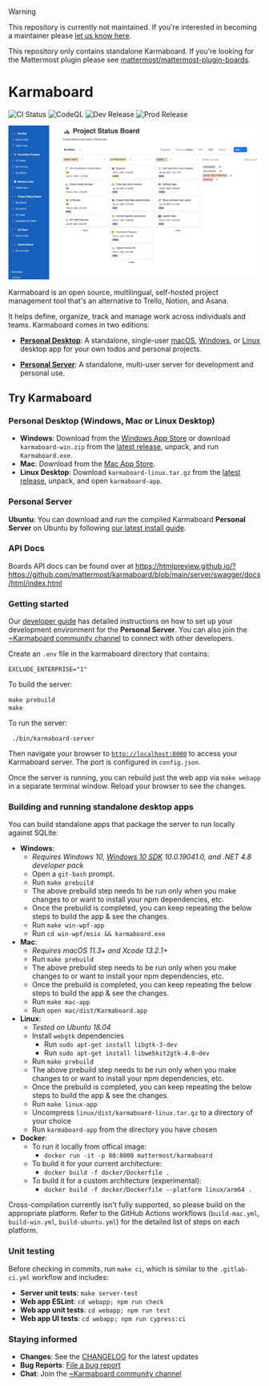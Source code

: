 > [!WARNING]
> This repository is currently not maintained. If you're interested in becoming a maintainer please [let us know here](https://github.com/mattermost-community/karmaboard/issues/5038).
>
> This repository only contains standalone Karmaboard. If you're looking for the Mattermost plugin please see [mattermost/mattermost-plugin-boards](https://github.com/mattermost/mattermost-plugin-boards).
>

# Karmaboard

![CI Status](https://github.com/mattermost/karmaboard/actions/workflows/ci.yml/badge.svg)
![CodeQL](https://github.com/mattermost/karmaboard/actions/workflows/codeql-analysis.yml/badge.svg)
![Dev Release](https://github.com/mattermost/karmaboard/actions/workflows/dev-release.yml/badge.svg)
![Prod Release](https://github.com/mattermost/karmaboard/actions/workflows/prod-release.yml/badge.svg)

![Karmaboard](website/site/static/img/hero.jpg)

Karmaboard is an open source, multilingual, self-hosted project management tool that's an alternative to Trello, Notion, and Asana.

It helps define, organize, track and manage work across individuals and teams. Karmaboard comes in two editions:

* **[Personal Desktop](https://www.karmaboard.com/docs/personal-edition/desktop/)**: A standalone, single-user [macOS](https://apps.apple.com/app/apple-store/id1556908618?pt=2114704&ct=website&mt=8), [Windows](https://www.microsoft.com/store/apps/9NLN2T0SX9VF?cid=website), or [Linux](https://www.karmaboard.com/download/personal-edition/desktop/#linux-desktop) desktop app for your own todos and personal projects.

* **[Personal Server](https://www.karmaboard.com/download/personal-edition/ubuntu/)**: A standalone, multi-user server for development and personal use.

## Try Karmaboard

### Personal Desktop (Windows, Mac or Linux Desktop)

* **Windows**: Download from the [Windows App Store](https://www.microsoft.com/store/productId/9NLN2T0SX9VF) or download `karmaboard-win.zip` from the [latest release](https://github.com/mattermost/karmaboard/releases), unpack, and run `Karmaboard.exe`.
* **Mac**: Download from the [Mac App Store](https://apps.apple.com/us/app/karmaboard-insiders/id1556908618?mt=12).
* **Linux Desktop**: Download `karmaboard-linux.tar.gz` from the [latest release](https://github.com/mattermost/karmaboard/releases), unpack, and open `karmaboard-app`.

### Personal Server

**Ubuntu**: You can download and run the compiled Karmaboard **Personal Server** on Ubuntu by following [our latest install guide](https://www.karmaboard.com/download/personal-edition/ubuntu/).

### API Docs

Boards API docs can be found over at <https://htmlpreview.github.io/?https://github.com/mattermost/karmaboard/blob/main/server/swagger/docs/html/index.html>

### Getting started

Our [developer guide](https://developers.mattermost.com/contribute/karmaboard/personal-server-setup-guide) has detailed instructions on how to set up your development environment for the **Personal Server**. You can also join the [~Karmaboard community channel](https://community.mattermost.com/core/channels/karmaboard) to connect with other developers.

Create an `.env` file in the karmaboard directory that contains:

```
EXCLUDE_ENTERPRISE="1"
```

To build the server:

```
make prebuild
make
```

To run the server:

```
 ./bin/karmaboard-server
```

Then navigate your browser to [`http://localhost:8000`](http://localhost:8000) to access your Karmaboard server. The port is configured in `config.json`.

Once the server is running, you can rebuild just the web app via `make webapp` in a separate terminal window. Reload your browser to see the changes.

### Building and running standalone desktop apps

You can build standalone apps that package the server to run locally against SQLite:

* **Windows**:
  * *Requires Windows 10, [Windows 10 SDK](https://developer.microsoft.com/en-us/windows/downloads/sdk-archive/) 10.0.19041.0, and .NET 4.8 developer pack*
  * Open a `git-bash` prompt.
  * Run `make prebuild`
  * The above prebuild step needs to be run only when you make changes to or want to install your npm dependencies, etc.
  * Once the prebuild is completed, you can keep repeating the below steps to build the app & see the changes.
  * Run `make win-wpf-app`
  * Run `cd win-wpf/msix && karmaboard.exe`
* **Mac**:
  * *Requires macOS 11.3+ and Xcode 13.2.1+*
  * Run `make prebuild`
  * The above prebuild step needs to be run only when you make changes to or want to install your npm dependencies, etc.
  * Once the prebuild is completed, you can keep repeating the below steps to build the app & see the changes.
  * Run `make mac-app`
  * Run `open mac/dist/Karmaboard.app`
* **Linux**:
  * *Tested on Ubuntu 18.04*
  * Install `webgtk` dependencies
    * Run `sudo apt-get install libgtk-3-dev`
    * Run `sudo apt-get install libwebkit2gtk-4.0-dev`
  * Run `make prebuild`
  * The above prebuild step needs to be run only when you make changes to or want to install your npm dependencies, etc.
  * Once the prebuild is completed, you can keep repeating the below steps to build the app & see the changes.
  * Run `make linux-app`
  * Uncompress `linux/dist/karmaboard-linux.tar.gz` to a directory of your choice
  * Run `karmaboard-app` from the directory you have chosen
* **Docker**:
  * To run it locally from offical image:
    * `docker run -it -p 80:8000 mattermost/karmaboard`
  * To build it for your current architecture:
    * `docker build -f docker/Dockerfile .`
  * To build it for a custom architecture (experimental):
    * `docker build -f docker/Dockerfile --platform linux/arm64 .`

Cross-compilation currently isn't fully supported, so please build on the appropriate platform. Refer to the GitHub Actions workflows (`build-mac.yml`, `build-win.yml`, `build-ubuntu.yml`) for the detailed list of steps on each platform.

### Unit testing

Before checking in commits, run `make ci`, which is similar to the `.gitlab-ci.yml` workflow and includes:

* **Server unit tests**: `make server-test`
* **Web app ESLint**: `cd webapp; npm run check`
* **Web app unit tests**: `cd webapp; npm run test`
* **Web app UI tests**: `cd webapp; npm run cypress:ci`

### Staying informed

* **Changes**: See the [CHANGELOG](CHANGELOG.md) for the latest updates
* **Bug Reports**: [File a bug report](https://github.com/mattermost/karmaboard/issues/new?assignees=&labels=bug&template=bug_report.md&title=)
* **Chat**: Join the [~Karmaboard community channel](https://community.mattermost.com/core/channels/karmaboard)
